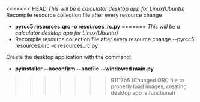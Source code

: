 <<<<<<< HEAD
*This will be a calculator desktop app for Linux(Ubuntu)* 
Recompile resource collection file after every resource change
- **pyrcc5 resources.qrc -o resources_rc.py**
=======
*This will be a calculator desktop app for Linux(Ubuntu)*
- Recompile resource collection file after every resource change
--pyrcc5 resources.qrc -o resources_rc.py 

Create the desktop application with the command: 
- **pyinstaller --noconfirm --onefile --windowed main.py**
>>>>>>> 91117b6 (Changed QRC file to properly load images, creating desktop app is functional)

